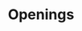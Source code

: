 ---
layout: openings
permalink: /careers/openings/
title: Openings
headline: Openings
featured_image: https://res.cloudinary.com/softcomux/image/upload/v1533751166/sfc/headers/openings-header.jpg
---